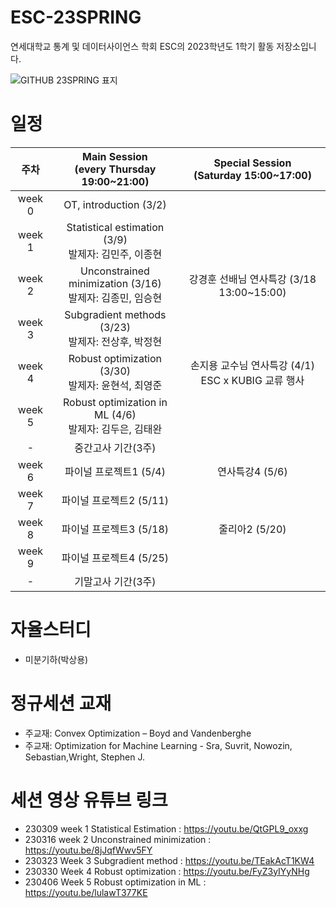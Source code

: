 # ESC-23SPRING
연세대학교 통계 및 데이터사이언스 학회 ESC의 2023학년도 1학기 활동 저장소입니다.

![GITHUB 23SPRING 표지](https://user-images.githubusercontent.com/56993675/222874689-fd89afde-2894-47f3-a5d1-44078a1486f3.jpg)

# 일정

|주차|Main Session<br>(every Thursday 19:00~21:00)|Special Session<br>(Saturday 15:00~17:00)|
|:--:|:--------------------------:|:------------------------:|
|week 0|OT, introduction (3/2)| |
|week 1|Statistical estimation (3/9)<br/>발제자: 김민주, 이종현| |
|week 2|Unconstrained minimization (3/16)<br/>발제자: 김종민, 임승현|강경훈 선배님 연사특강 (3/18 13:00~15:00)|
|week 3|Subgradient methods (3/23)<br/> 발제자: 전상후, 박정현| |
|week 4|Robust optimization (3/30)<br/>발제자: 윤현석, 최영준| 손지용 교수님 연사특강 (4/1) <br/> ESC x KUBIG 교류 행사|
|week 5|Robust optimization in ML (4/6)<br/>발제자: 김두은, 김태완| |
|-|중간고사 기간(3주)| |
|week 6|파이널 프로젝트1 (5/4)|연사특강4 (5/6)|
|week 7|파이널 프로젝트2 (5/11)| |
|week 8|파이널 프로젝트3 (5/18)|줄리아2 (5/20)|
|week 9|파이널 프로젝트4 (5/25)| |
|-|기말고사 기간(3주)| |

# 자율스터디
- 미분기하(박상용)

# 정규세션 교재
- 주교재: Convex Optimization – Boyd and Vandenberghe
- 주교재: Optimization for Machine Learning - Sra, Suvrit, Nowozin, Sebastian,Wright, Stephen J.

# 세션 영상 유튜브 링크
- 230309 week 1 Statistical Estimation : https://youtu.be/QtGPL9_oxxg
- 230316 week 2 Unconstrained minimization : https://youtu.be/8jJqfWwv5FY
- 230323 Week 3 Subgradient method : https://youtu.be/TEakAcT1KW4
- 230330 Week 4 Robust optimization : https://youtu.be/FyZ3yIYyNHg
- 230406 Week 5 Robust optimization in ML : https://youtu.be/lulawT377KE
